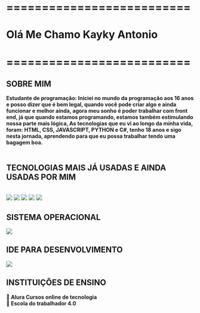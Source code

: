 

<h1><strong>==========================</strong></h1>
<h1><strong>Olá Me Chamo Kayky Antonio</strong></h1>
<h1><strong>==========================</strong></h1>
<h2><strong> SOBRE MIM </strong></h2>
<strong>Estudante de programação: </strong>
  <strong>Iniciei no mundo da programação aos 16 anos e posso dizer que é bem legal, quando você pode criar algo e ainda funcionar
    e melhor ainda, agora meu sonho é poder trabalhar com front end, já que quando estamos programando, estamos também estimulando
    nossa parte mais lógica, As tecnologias que eu vi ao longo da minha vida, foram: HTML, CSS, JAVASCRIPT, PYTHON e C#, 
    tenho 18 anos e sigo nesta jornada, aprendendo para que eu possa trabalhar tendo uma bagagem boa.
  </strong>
  <br><br>
<h2><strong>  TECNOLOGIAS MAIS JÁ USADAS E AINDA USADAS POR MIM </strong></h2>
<div style="display: inline_block"><br>
<img src= "https://img.shields.io/badge/JavaScript-F7DF1E?style=for-the-badge&logo=javascript&logoColor=black" />
<img src= "https://img.shields.io/badge/CSS3-1572B6?style=for-the-badge&logo=css3&logoColor=white" />
<img src= "https://img.shields.io/badge/HTML5-E34F26?style=for-the-badge&logo=html5&logoColor=white" />
<img src= "https://img.shields.io/badge/C%23-239120?style=for-the-badge&logo=c-sharp&logoColor=white" />
<img src= "https://img.shields.io/badge/Python-14354C?style=for-the-badge&logo=python&logoColor=white" />
</div>
<h2><strong> SISTEMA OPERACIONAL </strong></h2>
<img src= "https://img.shields.io/badge/Windows-0078D6?style=for-the-badge&logo=windows&logoColor=white" />
<h2><strong> IDE PARA DESENVOLVIMENTO </strong></h2>
<img src= "https://img.shields.io/badge/Visual_Studio_Code-0078D4?style=for-the-badge&logo=visual%20studio%20code&logoColor=white" />
<h2><strong> INSTITUIÇÕES DE ENSINO </strong></h2>
<strong>📖 Alura Cursos online de tecnologia</strong><br>
<strong>📖 Escola do trabalhador 4.0</strong>
